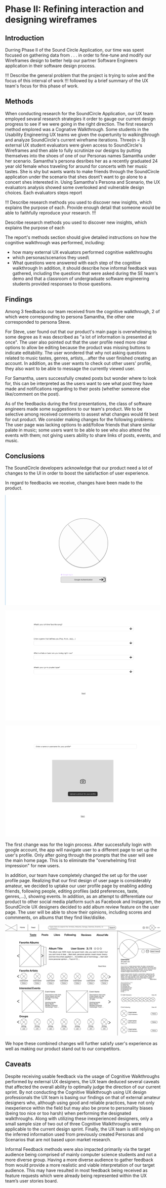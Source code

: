 # Phase II: Refining interaction and designing wireframes

## Introduction

Durring Phase II of the Sound Circle Application, our time was spent focused on gathering data from . . . in order to fine-tune and modify our Wireframes design to better help our partner Software Engineers application in their software design process.

!!! Describe the general problem that the project is trying to solve and the focus of this interval of work !!!
followed by a brief summary of the UX team's focus for this phase of work.

## Methods

When conducting research for the SoundCircle Application, our UX team employed sevaral research strategies it order to gauge our current design progress to see if we were going in the right direction. The first research method emplored was a Cognative Walkthrough. Some students in the Usability Engineering UX teams we given the oupertunity to walkingthrough and analyze SoundCircle's current wireframe iterations.
Three(n = 3) external UX student evaluators were given access to SoundCircle's Wireframes and then able to fully scrutinize our designs by putting themselves into the shoes of one of our Personas names Samantha under her scenario. Samantha's persona desribes her as a recently graduated 24 year old female whos traveling for around for concerts with her music tastes. She is shy but wants wants to make friends through the SoundCircle application under the scenario that shes dosnt't want to go alone to a concert shes interested in.
Using Samantha's Persona and Scenario, the UX evaluators analysis showed some overlooked and vulnerable design choices. Each evaluators steps report


!!! Describe research methods you used to discover new insights, which explains the purpose of each. Provide enough detail that someone would be able to faithfully reproduce your research. !!!

 Describe research methods you used to discover new insights, which explains the purpose of each 

The report's methods section should give detailed instructions on how the cognitive walkthrough was performed, including:
* how many external UX evaluators performed cognitive walkthroughs
* which personas/scenarios they used\
* What questions were answered with each step of the cognitive walkthrough
In addition, it should describe how informal feedback was gathered, including the questions that were asked during the SE team's demo and that a classroom of undergraduate software engineering students provided responses to those questions.


## Findings

Among 3 feedbacks our team received from the cognitive walkthrough, 2 of which were corresponding to persona Samantha, the other one corresponded to persona Steve.

For Steve, user found out that our product's main page is overwhelming to some degree as it was described as "a lot of information is presented at once". The user also pointed out that the user profile need more clear options to allow be editing because the product was missing buttons to indicate editability. The user wondered that why not asking questions related to music tastes, genres, artists,...after the user finished creating an account. In addition, as the user wants to check out other users' profile, they also want to be able to message the currently viewed user.

For Samantha, users successfully created posts but wonder where to look for, this can be interpreted as the users want to see what post they have made and notifications regarding to their posts (whether someone else like/comment on the post).

As of the feedbacks during the first presentations, the class of software engineers made some suggestions to our team's product. We to be selective among received comments to assest what changes would fit best for out product. We consider making changes for the following problems: The user page was lacking options to add/follow friends that share similar palate in music; some users want to be able to see who also attend the events with them; not giving users ability to share links of posts, events, and music.

## Conclusions

The SoundCircle developers acknowledge that our product need a lot of changes to the UI in order to boost the satisfaction of user experience.

In regard to feedbacks we receive, changes have been made to the product.

![alt text](<Log in Page.png>)

![alt text](<Prompt Page.png>)

![alt text](<Username Pic Setup.png>)


The first change was for the login process. After successfully login with google account, the app will navigate user to a different page to set up the user's profile. Only after going through the prompts that the user will see the main home page. This is to eliminate the "overwhelming first impression" for new users.

In addition, our team have completely changed the set up for the user profile page. Realizing that our first design of user page is considerably amateur, we decided to uptake our user profile page by enabling adding friends, following people, editing profiles (add preferences, taste, genres,...), showing events. In addition, as an attempt to differentiate our product to other social media platform such as Facebook and Instagram, the SoundCircle UX designers decided to add album review feature on the user page. The user will be able to show their opinions, including scores and commments, on albums that they find like/dislike.

![alt text](<User Profile Page.png>)

We hope these combined changes will further satisfy user's experience as well as making our product stand out to our competitors.


## Caveats

Despite receiving usable feedback via the usage of Cognitive Walkthroughs performed by external UX designers, the UX team deduced several caveats that affected the overall ability to optimally judge the direction of our current sprint. By not conducting the Cognitive Walkthrough using UX design professionals the UX team is basing our findings on that of external amateur designers who, although using good and reliable practices, have not only inexperience within the field but may also be prone to personality biases (being too nice or too harsh) when performing the designated walkthroughs. Along with utilizing these inexperienced designers, only a small sample size of two out of three Cognitive Walkthroughs were applicable to the current design sprint. Finally, the UX team is still relying on the inferred information used from previously created Personas and Scenarios that are not based upon market research.

Informal Feedback methods were also impacted primarily via the target audience being comprised of mainly computer science students and not a more diverse group. Having a more diverse audience to gather feedback from would provide a more realistic and viable interpretation of our target audience. This may have resulted in most feedback being received as feature requests which were already being represented within the UX team’s user stories board.
